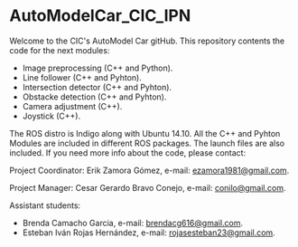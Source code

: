 # AutoModelCar_CIC_IPN

Welcome to the CIC's AutoModel Car gitHub. This repository contents the code for the next modules:

- Image preprocessing (C++ and Python).
- Line follower (C++ and Pyhton).
- Intersection detector (C++ and Pyhton).
- Obstacke detection (C++ and Pyhton).
- Camera adjustment (C++).
- Joystick (C++).

The ROS distro is Indigo along with Ubuntu 14.10. All the C++ and Pyhton Modules are included in different ROS packages. The launch files are also included. If you need more info about the code, please contact:

Project Coordinator:
Erik Zamora Gómez, e-mail: ezamora1981@gmail.com.

Project Manager: 
Cesar Gerardo Bravo Conejo,  e-mail: conilo@gmail.com.

Assistant students:
- Brenda Camacho Garcia, e-mail: brendacg616@gmail.com.
- Esteban Iván Rojas Hernández, e-mail: rojasesteban23@gmail.com.



